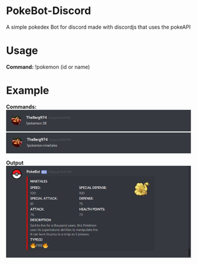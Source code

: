 # PokeBot-Discord
A simple pokedex Bot for discord made with discordjs that uses the pokeAPI

# Usage
**Command:** !pokemon (id or name)

# Example  

**Commands:**  
![](screenshots/commandExample1.JPG)
![](screenshots/commandExample2.JPG)  

**Output**  
![](screenshots/examplePokeBot.JPG)  
